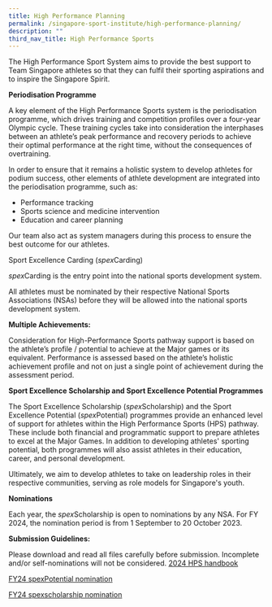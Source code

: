 ```yaml
---
title: High Performance Planning
permalink: /singapore-sport-institute/high-performance-planning/
description: ""
third_nav_title: High Performance Sports
---
```

The High Performance Sport System aims to provide the best support to Team Singapore athletes so that they can fulfil their sporting aspirations and to inspire the Singapore Spirit.

**Periodisation Programme**

A key element of the High Performance Sports system is the periodisation programme, which drives training and competition profiles over a four-year Olympic cycle. These training cycles take into consideration the interphases between an athlete’s peak performance and recovery periods to achieve their optimal performance at the right time, without the consequences of overtraining.

In order to ensure that it remains a holistic system to develop athletes for podium success, other elements of athlete development are integrated into the periodisation programme, such as:

* Performance tracking
* Sports science and medicine intervention
* Education and career planning

Our team also act as system managers during this process to ensure the best outcome for our athletes.

Sport Excellence Carding (*spex*Carding)

*spex*Carding is the entry point into the national sports development system. 

All athletes must be nominated by their respective National Sports Associations (NSAs) before they will be allowed into the national sports development system. 

**Multiple Achievements:**

Consideration for High-Performance Sports pathway support is based on the athlete’s profile / potential to achieve at the Major games or its equivalent. Performance is assessed based on the athlete’s holistic achievement profile and not on just a single point of achievement during the 
assessment period.

**Sport Excellence Scholarship and Sport Excellence Potential Programmes**


The Sport Excellence Scholarship (*spex*Scholarship) and the Sport Excellence Potential (*spex*Potential) programmes provide an enhanced level of support for athletes within the High Performance Sports (HPS) pathway. These include both financial and programmatic support to prepare athletes to excel at the Major Games. In addition to developing athletes' sporting potential, both programmes will also assist athletes in their education, career, and personal development.

Ultimately, we aim to develop athletes to take on leadership roles in their respective communities, serving as role models for Singapore's youth.

**Nominations**

Each year, the *spex*Scholarship is open to nominations by any NSA. For FY 2024, the nomination period is from 1 September to 20 October 2023.

**Submission Guidelines:**

Please download and read all files carefully before submission. Incomplete and/or self-nominations will not be considered.
[2024 HPS handbook](/files/Our%20Work/Singapore%20Sports%20Institute/High%20Performance%20Planning/2024singapore%20high%20performance%20sports%20handbook%20version10%20.pdf)

[FY24 spexPotential nomination](/files/Our%20Work/Singapore%20Sports%20Institute/High%20Performance%20Planning/fy24%20spexpotential%20nomination%20guidelines.pdf)

[FY24 spexscholarship nomination](/files/Our%20Work/Singapore%20Sports%20Institute/High%20Performance%20Planning/fy24%20spexscholarship%20nomination%20guidelines.pdf)